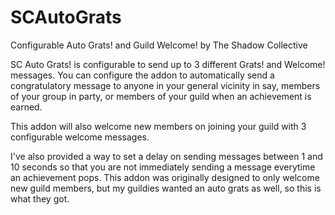 # SCAutoGrats
Configurable Auto Grats! and Guild Welcome! by The Shadow Collective

SC Auto Grats! is configurable to send up to 3 different Grats! and Welcome! messages. You can configure the addon to automatically send a congratulatory message to anyone in your general vicinity in say, members of your group in party, or members of your guild when an achievement is earned.

This addon will also welcome new members on joining your guild with 3 configurable welcome messages.

I've also provided a way to set a delay on sending messages between 1 and 10 seconds so that you are not immediately sending a message everytime an achievement pops.
This addon was originally designed to only welcome new guild members, but my guildies wanted an auto grats as well, so this is what they got.

